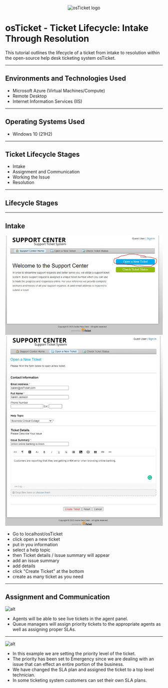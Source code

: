 <p align="center">
    <img src="https://i.imgur.com/Clzj7Xs.png" alt="osTicket logo"/>
</p>

# osTicket - Ticket Lifecycle: Intake Through Resolution

This tutorial outlines the lifecycle of a ticket from intake to resolution within the open-source help desk ticketing system osTicket.

---

## Environments and Technologies Used

- Microsoft Azure (Virtual Machines/Compute)
- Remote Desktop
- Internet Information Services (IIS)

---

## Operating Systems Used

- Windows 10 (21H2)

---

## Ticket Lifecycle Stages

- Intake
- Assignment and Communication
- Working the Issue
- Resolution

---

## Lifecycle Stages

--- 
## Intake

![osTicket](./osTicket.jpeg)
![banking down](./bankingDown.jpeg)

- Go to localhost/osTicket
- click open a new ticket
- put in you information 
- select a help topic
- then Ticket details / Issue summary will appear 
- add an issue summary
- add details
- click "Create Ticket" at the bottom
- create as many ticket as you need

---

## Assignment and Communication
![alt](https://i.imgur.com/ISfE0G7.png)

- Agents will be able to see live tickets in the agent panel. 
- Queue managers will assign priority tickets to the appropriate agents as well as assigning proper SLAs. 

---

![alt](https://i.imgur.com/uJtuLaK.png)

- In this example we are setting the priority level of the ticket. 
- The priority has been set to Emergency since we are dealing with an issue that can effect an entire portion of the business. 
- We have changed the SLA plan and assigned the ticket to a top level technician. 
- In some ticketing system customers can set their own SLA plans. 
